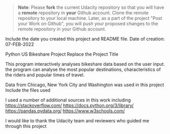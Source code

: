 >**Note**: Please **fork** the current Udacity repository so that you will have a **remote** repository in **your** Github account. Clone the remote repository to your local machine. Later, as a part of the project "Post your Work on Github", you will push your proposed changes to the remote repository in your Github account.

Include the date you created this project and README file.
Date of creation: 07-FEB-2022

Python US Bikeshare Project
Replace the Project Title

This program interactively analyses bikeshare data based on the user input. the
program can analyse the most popular destinations, characteristics of the riders
and popular times of travel.


Data from Chicago, New York City and Washington was used in this project
Include the files used

I used a number of additional sources in this work including
https://stackoverflow.com/
https://docs.python.org/3/library/
https://pandas.pydata.org/
https://www.w3schools.com/

I would like to thank the Udacity team and reviewers who guided me through this
project
